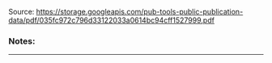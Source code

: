 Source: https://storage.googleapis.com/pub-tools-public-publication-data/pdf/035fc972c796d33122033a0614bc94cff1527999.pdf

### Notes:
--- 

